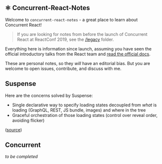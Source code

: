 ## ⚛️ Concurrent-React-Notes

Welcome to `concurrent-react-notes` - a great place to learn about Concurrent React!

> If you are looking for notes from before the launch of Concurrent React at ReactConf 2019, see the [/legacy](/legacy/README.md) folder.

Everything here is information since launch, assuming you have seen the official introductory talks from the React team and [read the official docs](https://reactjs.org/docs/concurrent-mode-intro.html).

These are personal notes, so they _will_ have an editorial bias. But you are welcome to open issues, contribute, and discuss with me.

## Suspense

Here are the concerns solved by Suspense:

- Single declarative way to specify loading states decoupled from _what_ is loading (GraphQL, REST, JS bundle, images) and where in the tree
- Graceful orchestration of those loading states (control over reveal order, avoiding flicker)

([source](https://twitter.com/dan_abramov/status/1190275834961178624))

## Concurrent

_to be completed_
